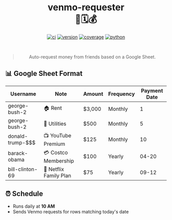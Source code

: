 <div align="center">

# venmo-requester <br> 🤖🗓️💰

[![ci](https://img.shields.io/github/actions/workflow/status/sherifattia/venmo-requester/ci.yml?branch=main&label=ci&logo=github)](https://github.com/sherifattia/venmo-requester/actions/workflows/ci.yml)
[![version](https://img.shields.io/github/v/release/sherifattia/venmo-requester?color=success&logo=github)](https://github.com/sherifattia/venmo-requester/releases)
[![coverage](https://img.shields.io/codecov/c/github/sherifattia/venmo-requester?logo=codecov&logoColor=white)](https://codecov.io/gh/sherifattia/venmo-requester)
[![python](https://img.shields.io/badge/python-3.13%20%7C%20stable-success?logo=python&logoColor=white)](https://devguide.python.org/versions/#full-chart)

<br>

> Auto-request money from friends based on a Google Sheet.

</div>

## 📊 Google Sheet Format

| Username            | Note                   | Amount | Frequency | Payment Date |
|---------------------|------------------------|--------|-----------|--------------|
| george-bush-2       | 🏠 Rent                | $3,000 | Monthly   | 1           |
| george-bush-2       | 🔌 Utilities           | $500   | Monthly   | 5           |
| donald-trump-$$$    | 📺 YouTube Premium     | $125   | Monthly   | 10          |
| barack-obama        | 💳 Costco Membership   | $100   | Yearly    | 04-20       |
| bill-clinton-69     | 🍿 Netflix Family Plan | $75    | Yearly    | 09-12       |

## ⏰ Schedule

- Runs daily at **10 AM**
- Sends Venmo requests for rows matching today's date
